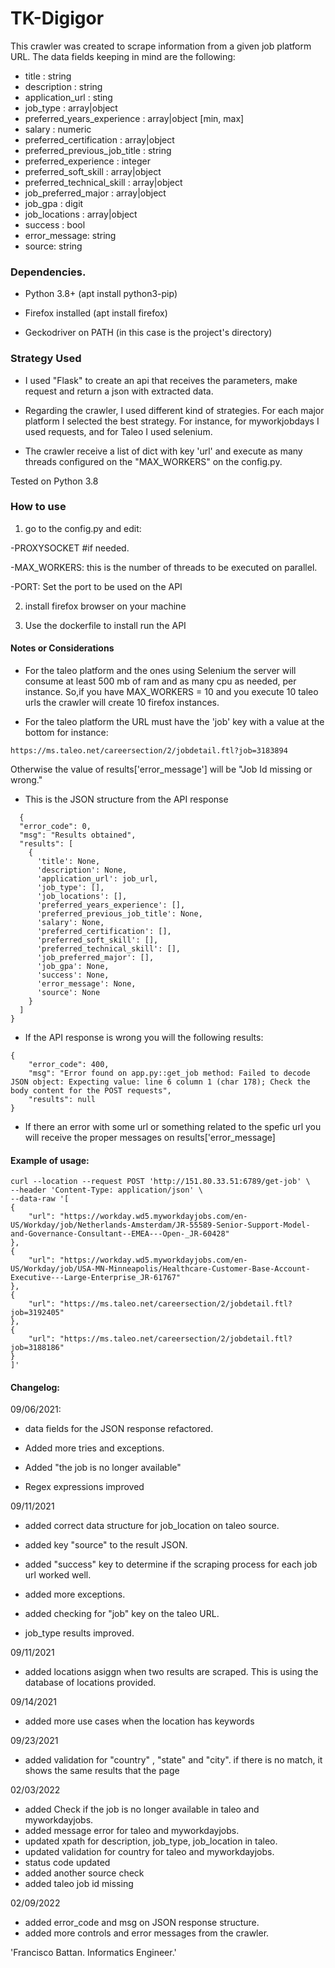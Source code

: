 # TK-Digigor

This crawler was created to scrape information from a given job platform URL.
The data fields keeping in mind are the following:

- title : string
- description : string
- application_url : sting
- job_type : array|object
- preferred_years_experience : array|object [min, max]
- salary : numeric
- preferred_certification : array|object
- preferred_previous_job_title : string
- preferred_experience : integer
- preferred_soft_skill : array|object
- preferred_technical_skill : array|object
- job_preferred_major : array|object
- job_gpa : digit
- job_locations : array|object
- success : bool
- error_message: string
- source: string

### Dependencies.

* Python 3.8+ (apt install python3-pip)

* Firefox installed (apt install firefox)

* Geckodriver on PATH (in this case is the project's directory)

### Strategy Used

- I used "Flask" to create an api that receives the parameters, 
make request and return a json with extracted data.
  
- Regarding the crawler, I used different kind of strategies. For each major platform I selected the best strategy. 
For instance, for myworkjobdays I used requests, and for Taleo I used selenium.
  
- The crawler receive a list of dict with key 'url' and execute as many threads configured on the "MAX_WORKERS" on the config.py.

Tested on Python 3.8

### How to use

1) go to the config.py and edit:

-PROXYSOCKET #if needed.
   
-MAX_WORKERS: this is the number of threads to be executed on parallel. 

-PORT: Set the port to be used on the API
    
2) install firefox browser on your machine

3) Use the dockerfile to install run the API
    
#### Notes or Considerations

- For the taleo platform and the ones using Selenium the server will consume at least 500 mb of ram and as many cpu as needed, per instance.
So,if you have MAX_WORKERS = 10 and you execute 10 taleo urls the crawler will create 10 firefox instances.
  
- For the taleo platform the URL must have the 'job' key with a value at the bottom for instance:
  
```
https://ms.taleo.net/careersection/2/jobdetail.ftl?job=3183894
```

Otherwise the value of results['error_message'] will be "Job Id missing or wrong."
 
- This is the JSON structure from the API response
```
  {
  "error_code": 0, 
  "msg": "Results obtained", 
  "results": [
    {
      'title': None,
      'description': None,
      'application_url': job_url,
      'job_type': [],
      'job_locations': [],
      'preferred_years_experience': [],
      'preferred_previous_job_title': None,
      'salary': None,
      'preferred_certification': [],
      'preferred_soft_skill': [],
      'preferred_technical_skill': [],
      'job_preferred_major': [],
      'job_gpa': None,
      'success': None,
      'error_message': None,
      'source': None
    }
  ]
}
```
- If the API response is wrong you will the following results:
```
{
    "error_code": 400,
    "msg": "Error found on app.py::get_job method: Failed to decode JSON object: Expecting value: line 6 column 1 (char 178); Check the body content for the POST requests",
    "results": null
}
```
- If there an error with some url or something related to the spefic url you will receive the proper messages on results['error_message]


#### Example of usage:
```
curl --location --request POST 'http://151.80.33.51:6789/get-job' \
--header 'Content-Type: application/json' \
--data-raw '[
{
    "url": "https://workday.wd5.myworkdayjobs.com/en-US/Workday/job/Netherlands-Amsterdam/JR-55589-Senior-Support-Model-and-Governance-Consultant--EMEA---Open-_JR-60428"
},
{
    "url": "https://workday.wd5.myworkdayjobs.com/en-US/Workday/job/USA-MN-Minneapolis/Healthcare-Customer-Base-Account-Executive---Large-Enterprise_JR-61767"
},
{
    "url": "https://ms.taleo.net/careersection/2/jobdetail.ftl?job=3192405"
},
{
    "url": "https://ms.taleo.net/careersection/2/jobdetail.ftl?job=3188186"
}
]'
```
#### Changelog:

09/06/2021:

- data fields for the JSON response refactored.

- Added more tries and exceptions.

- Added "the job is no longer available"

- Regex expressions improved 

09/11/2021 

- added correct data structure for job_location on taleo source.

- added key "source" to the result JSON.

- added "success" key to determine if the scraping process for each job url worked well.

- added more exceptions.

- added checking for "job" key on the taleo URL.

- job_type results improved.

09/11/2021

- added locations asiggn when two results are scraped. This is using the database of locations provided.

09/14/2021

- added more use cases when the location has keywords

09/23/2021

- added validation for "country" , "state" and "city". if there is no match, it shows the same results that the page

02/03/2022

- added Check if the job is no longer available in taleo and myworkdayjobs.
- added message error for taleo and myworkdayjobs.
- updated xpath for description, job_type, job_location in taleo.
- updated validation for country for taleo and myworkdayjobs. 
- status code updated
- added another source check 
- added taleo job id missing

02/09/2022 

- added error_code and msg on JSON response structure.
- added more controls and error messages from the crawler.


'Francisco Battan. Informatics Engineer.'
